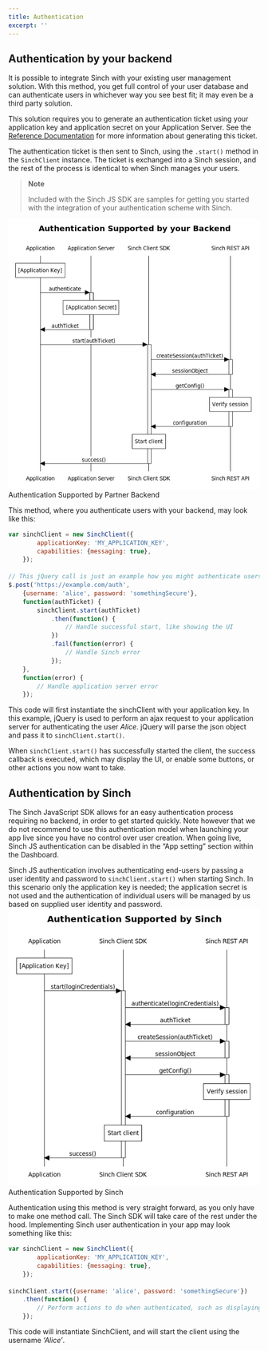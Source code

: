 ```yaml
---
title: Authentication
excerpt: ''
---
```

## Authentication by your backend

It is possible to integrate Sinch with your existing user management solution. With this method, you get full control of your user database and can authenticate users in whichever way you see best fit; it may even be a third party solution.

This solution requires you to generate an authentication ticket using your application key and application secret on your Application Server. See the [Reference Documentation](http://www.sinch.com/docs/javascript/reference/) for more information about generating this ticket.

The authentication ticket is then sent to Sinch, using the `.start()` method in the `SinchClient` instance. The ticket is exchanged into a Sinch session, and the rest of the process is identical to when Sinch manages your users.

> **Note**    
>
> Included with the Sinch JS SDK are samples for getting you started with the integration of your authentication scheme with Sinch.


![authentication_papi_partner.png](images/d4a29ad-authentication_papi_partner.png)
Authentication Supported by Partner
Backend

This method, where you authenticate users with your backend, may look like this:
```javascript
var sinchClient = new SinchClient({
        applicationKey: 'MY_APPLICATION_KEY',
        capabilities: {messaging: true},
    });

// This jQuery call is just an example how you might authenticate users and pass the ticket to Sinch.
$.post('https://example.com/auth',
    {username: 'alice', password: 'somethingSecure'},
    function(authTicket) {
        sinchClient.start(authTicket)
            .then(function() {
                // Handle successful start, like showing the UI
            })
            .fail(function(error) {
                // Handle Sinch error
            });
    }, 
    function(error) {
        // Handle application server error
    });
```


This code will first instantiate the sinchClient with your application key. In this example, jQuery is used to perform an ajax request to your application server for authenticating the user *Alice*. jQuery will parse the json object and pass it to `sinchClient.start()`.

When `sinchClient.start()` has successfully started the client, the success callback is executed, which may display the UI, or enable some buttons, or other actions you now want to take.

## Authentication by Sinch

The Sinch JavaScript SDK allows for an easy authentication process requiring no backend, in order to get started quickly. Note however that we do not recommend to use this authentication model when launching your app live since you have no control over user creation. When going live, Sinch JS authentication can be disabled in the “App setting” section within the Dashboard.

Sinch JS authentication involves authenticating end-users by passing a user identity and password to `sinchClient.start()` when starting Sinch. In this scenario only the application key is needed; the application secret is not used and the authentication of individual users will be managed by us based on supplied user identity and password.
![authentication_papi_sinch.png](images/d8619f6-authentication_papi_sinch.png)
Authentication Supported by
Sinch

Authentication using this method is very straight forward, as you only have to make one method call. The Sinch SDK will take care of the rest under the hood. Implementing Sinch user authentication in your app may look something like this:
```javascript
var sinchClient = new SinchClient({
        applicationKey: 'MY_APPLICATION_KEY',
        capabilities: {messaging: true},
    });

sinchClient.start({username: 'alice', password: 'somethingSecure'})
    .then(function() {
        // Perform actions to do when authenticated, such as displaying user interface
    });
```


This code will instantiate SinchClient, and will start the client using the username *‘Alice’*.


